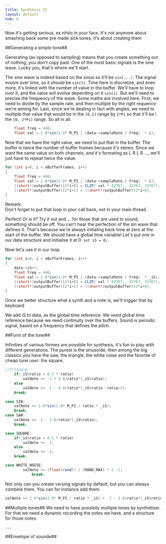 ```yaml
---
title: Synthesis It
layout: default
num: 4 
---
```



Now it's getting serious, ex nihilo in your face. It's not anymore about smashing back some pre made sick tunes, it's about creating them	
	
##Generating a simple tone##

Generating (as opposed to sampling) means that you create something out of nothing, you don't copy past. One of the most basic signals is the sine wave. Lucky you, that's where we'll start.

The sine wave is indeed based on the sinus so it'll be `sin(...)`. The signal evolve over time, so it should be `sin(t)`. Time here is discretise, and even more, it's linked with the number of value in the buffer. We'll have to loop over it, and the value will evolve depending on it `sin(i)`. But we'll need to precise the frequency of the wave. Some maths are involved here. First, we need to divide by the sample rate, and then multiple by the right requence we're aiming for. Last, since we're dealing in fact with angles, we need to multiple that value that would be in the `[0,1]` range by `2*Pi` so that it'll be i the `[0, 2*Pi]` range. So all in all:

```java
    float freq = 440;
    float val = 1.0*sin(2.0* M_PI / (data->sampleRate / freq)  * i);
```

Now that we have the right value, we need to put that in the buffer. The buffer is twice the number of buffer frames because it's stereo. Since we want the same value on both channels, and it's formating as L R L R ..., we'll just have to repeat twice the value.

```java
for (int i=0; i < nBufferFrames; i++)
{
    float freq = 440;
    float val = 1.0*sin(2.0* M_PI / (data->sampleRate / freq)  * i);
    ((short*)outputBuffer)[2*i+0] = CLIP( val * 32767, -32767, 32767);
    ((short*)outputBuffer)[2*i+1] = ((short*)outputBuffer)[2*i+0]; 
}
```

Remark:  
Don't forget to put that loop in your call back, not in your main thread.

Perfect! Or is it? Try it out and ... for those that are used to sound, something should be off. You can't hear the perfection of the sin wave that defines it. That's because we're always initialing back time at zero at the start of the buffer. We should have a global time variable! Let's put one in our data structure and initialise it at 0: `int iS = 0;`.

Now let's use it in our loop.

```java
for (int i=0; i < nBufferFrames; i++)
{
    data->iS++;
    float freq = 440;
    float val = 1.0*sin(2.0* M_PI / (data->sampleRate / freq)  * _iS);
    ((short*)outputBuffer)[2*i+0] = CLIP( val * 32767, -32767, 32767);
    ((short*)outputBuffer)[2*i+1] = ((short*)outputBuffer)[2*i+0]; 
}
```

Once we better structure what a synth and a note is, we'll trigger that by keyboard

We add iS to data, as the global time reference. We need global time reference because we need continuity over the buffers.
Sound is periodic signal, based on a frequency that defines the pitch.

##Form of the tone##

Infinities of various formes are possible for synthesis, it's fun to play with different generations. The purest is the sinusoide, then among the big classics you have the saw, the triangle, the white noise and the favorite of cheap tune user: the square.

```java
//Triangle
    if(_iS%ratio < 0.5 * ratio)
        valNote += -1 + 4.0/ratio*(_iS%ratio);
    else
		valNote +=  1 - 4.0/ratio*(_iS%ratio -ratio/2);
	break;

case SIN:
	valNote += 1.0*sin(2.0* M_PI / ratio * _iS);
	break;
case SAW:
	valNote +=  1 - 2.0/ratio*(_iS%ratio);
	break;

case SQUARE:
	if(_iS%ratio > 0.5 * ratio)
		valNote +=  1;
	else
		valNote += -1;
	break;

case WHITE_NOISE:
		valNote += (float)rand() / (RAND_MAX) * 2 -1;
			break;
```

Not only can you create varying signals by default, but you can always combine them. You can for instance add them:

```java
valNote += 1.0*sin(2.0* M_PI / ratio * _iS) +  1 - 2.0/ratio*(_iS%ratio);
```

##Multiple tones##
We need to have possibily multiple tones by synthetiser. For that we need a dynamic recording the notes we have, and a structure for those notes.

```java
...
```

##Envelope of sounde##

